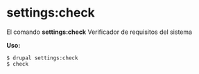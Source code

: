 # settings:check
El comando **settings:check** Verificador de requisitos del sistema

**Uso:**
```
$ drupal settings:check 
$ check  
```
